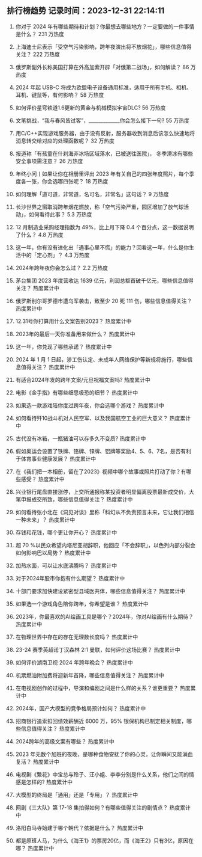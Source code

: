 
## 排行榜趋势 记录时间：2023-12-31 22:14:11
  
  1. 你对于 2024 年有哪些期待和计划？你最想去哪些地方？一定要做的一件事情是什么？ 231 万热度
    
  2. 上海迪士尼表示「受空气污染影响，跨年夜演出将不放烟花」，哪些信息值得关注？ 222 万热度
    
  3. 俄罗斯副外长称美国打算在外高加索开辟「对俄第二战场」，如何解读？ 86 万热度
    
  4. 2024 年起 USB-C 将成为欧盟电子设备通用标准，适用于所有手机、相机、耳机、键鼠等，有何影响？ 58 万热度
    
  5. 如何评价星穹铁道1.6更新的黄金与机械模拟宇宙DLC? 56 万热度
    
  6. 文笔挑战，“我与春风皆过客”，_____________你会怎么接下一句? 55 万热度
    
  7. 用C/C++实现游戏服务器，由于没有反射，服务器收到消息后该怎么快速地将消息转交给对应的处理函数呢？ 32 万热度
    
  8. 报道称「有孩童在什刹海非冰场区域落水，已被送往医院」， 冬季滑冰有哪些安全事项需注意？ 26 万热度
    
  9. 年终小问丨如果让你在相册里评出 2023 年有关自己的四张年度照片，每个季度各一张，你会选哪四张呢？ 18 万热度
    
  10. 如何理解「道可道，非常道，名可名，非常名」这句话？ 9 万热度
    
  11. 长沙世界之窗取消跨年烟花燃放，称「空气污染严重，园区增加了放气球活动」，如何看待此事？ 5.3 万热度
    
  12. 12 月制造业采购经理指数为 49%，比上月下降 0.4 个百分点，这一数据说明了什么？ 4.8 万热度
    
  13. 这一年，你有没有进化出「遇事心里不慌」的能力？回看这一年，什么是你生活中的「定心剂」？ 4.3 万热度
    
  14. 2024年跨年夜你会怎么过？ 2.2 万热度
    
  15. 茅台集团 2023 年度营收达 1639 亿元，利润总额首破千亿元，哪些信息值得关注？ 热度累计中
    
  16. 俄罗斯别尔哥罗德市遭乌军袭击，致至少 20 死 111 伤，哪些信息值得关注？ 热度累计中
    
  17. 12.31号你打算用什么文案告别2023？ 热度累计中
    
  18. 2023年的最后一天你准备用来做什么？ 热度累计中
    
  19. 这一年，你兑现了哪些承诺？ 热度累计中
    
  20. 2024 年 1 月 1 日起，涉工伤认定、未成年人网络保护等新规将施行，哪些信息值得关注？ 热度累计中
    
  21. 有适合2024年发的跨年文案/元旦祝福文案吗? 热度累计中
    
  22. 电影《金手指》有哪些细思极恐的细节？ 热度累计中
    
  23. 如果选一款游戏陪你度过跨年夜，你会选哪个游戏？ 热度累计中
    
  24. 如何看待歼10战斗机对人民空军、以及我国航空工业的巨大意义？ 热度累计中
    
  25. 古代没有冰箱，一瓶猪油可以存多久不变质? 热度累计中
    
  26. 假如奥运会设置了铁牌、铬牌、锌牌、铝牌等奖励4、5、6、7名，是否有利于体育事业健康发展？ 热度累计中
    
  27. 在《我们把一本相册，留在了2023》视频中哪个故事或照片打动了你？有哪些感受？ 热度累计中
    
  28. 兴业银行尾盘直接涨停，上交所通报称某投资者明显偏离股票最新成交价，大笔申报成交所致，哪些信息值得关注？ 热度累计中
    
  29. 如何看待张小北在《洞见对谈》里称「科幻从不负责预言未来，它让我们相信一种未来」？ 热度累计中
    
  30. 存钱和花钱，哪个更让你开心？ 热度累计中
    
  31. 超 70 %以民众希望内塔尼亚胡辞职，他回应「不会辞职」，以色列内部分裂会如何影响巴以局势？ 热度累计中
    
  32. 加热水面，可以让水底沸腾吗？ 热度累计中
    
  33. 对于2024年股市你抱有什么期望？ 热度累计中
    
  34. 十部门要求加快建设紧密型县域医共体，哪些信息值得关注？ 热度累计中
    
  35. 如果选一个游戏角色陪你跨年，你希望是谁？ 热度累计中
    
  36. 2023年，你最喜欢的AI绘画工具是哪个？2024年，你对AI绘画有什么期待？ 热度累计中
    
  37. 在物理世界中存在的存在无理数长度吗？ 热度累计中
    
  38. 23-24 赛季英超诺丁汉森林 2:1 曼联，如何评价这场比赛？ 热度累计中
    
  39. 如何评价湖南卫视 2024 年跨年晚会？ 热度累计中
    
  40. 机票燃油附加费将迎新年首降，哪些信息值得关注？ 热度累计中
    
  41. 在电视剧创作的过程中，导演和编剧之间是什么样的关系？谁更重要？ 热度累计中
    
  42. 2024年，国产大模型的竞争格局预计如何？ 热度累计中
    
  43. 招商银行追索扣回绩效薪酬近 6000 万，95% 银保机构已制定相关制度，哪些信息值得关注？ 热度累计中
    
  44. 2024跨年的高级文案有哪些？ 热度累计中
    
  45. 2023 年无数个加班的夜晚，是哪种食物安抚了你的心灵，让你瞬间又能满血复活？ 热度累计中
    
  46. 电视剧《繁花》中宝总与玲子、汪小姐、李李分别是什么关系，他们之间的情感是怎样的? 热度累计中
    
  47. 大模型的终局是「通用」还是「专用」？ 热度累计中
    
  48. 网剧《三大队》第 17-18 集拍得如何？有哪些值得关注的剧情点？ 热度累计中
    
  49. 洛阳白马寺始建于哪个朝代？依据是什么？ 热度累计中
    
  50. 都是原班人马，为什么《海王1》的票房20亿，而《海王2》只有3亿，原因在哪？ 热度累计中
    
